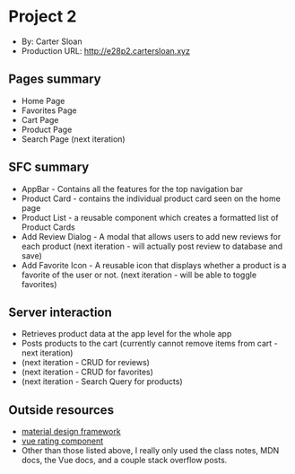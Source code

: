 # Project 2
+ By: Carter Sloan
+ Production URL: <http://e28p2.cartersloan.xyz>

## Pages summary
+ Home Page
+ Favorites Page
+ Cart Page
+ Product Page
+ Search Page (next iteration)

## SFC summary
* AppBar - Contains all the features for the top navigation bar
* Product Card - contains the individual product card seen on the home page
* Product List - a reusable component which creates a formatted list of Product Cards
* Add Review Dialog - A modal that allows users to add new reviews for each product (next iteration - will actually post review to database and save)
* Add Favorite Icon - A reusable icon that displays whether a product is a favorite of the user or not. (next iteration - will be able to toggle favorites)

## Server interaction
+ Retrieves product data at the app level for the whole app
+ Posts products to the cart (currently cannot remove items from cart - next iteration)
+ (next iteration - CRUD for reviews)
+ (next iteration - CRUD for favorites)
+ (next iteration - Search Query for products)
## Outside resources
+ [material design framework](https://vuetifyjs.com/en/)
+ [vue rating component](https://craigh411.github.io/vue-rate-it/#/docs/font-awesome)
+ Other than those listed above, I really only used the class notes, MDN docs, the Vue docs, and a couple stack overflow posts.
